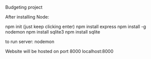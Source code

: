 Budgeting project

After installing Node:

npm init (just keep clicking enter)
npm install express
npm install -g nodemon
npm install sqlite3
npm install sqlite

to run server:
nodemon

Website will be hosted on port 8000
localhost:8000